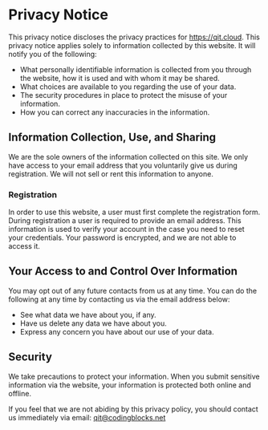 # Privacy Notice

This privacy notice discloses the privacy practices for https://qit.cloud. This privacy notice applies solely to information collected by this website. It will notify you of the following:

* What personally identifiable information is collected from you through the website, how it is used and with whom it may be shared.
* What choices are available to you regarding the use of your data.
* The security procedures in place to protect the misuse of your information.
* How you can correct any inaccuracies in the information.

## Information Collection, Use, and Sharing

We are the sole owners of the information collected on this site. We only have access to your email address that you voluntarily give us during registration. We will not sell or rent this information to anyone.

### Registration

In order to use this website, a user must first complete the registration form. During registration a user is required to provide an email address. This information is used to verify your account in the case you need to reset your credentials. Your password is encrypted, and we are not able to access it.

## Your Access to and Control Over Information

You may opt out of any future contacts from us at any time. You can do the following at any time by contacting us via the email address below:

* See what data we have about you, if any.
* Have us delete any data we have about you.
* Express any concern you have about our use of your data.

## Security

We take precautions to protect your information. When you submit sensitive information via the website, your information is protected both online and offline.

If you feel that we are not abiding by this privacy policy, you should contact us immediately via email: qit@codingblocks.net